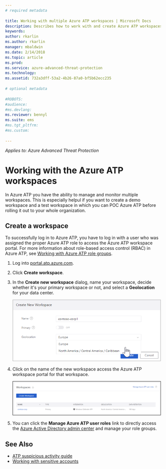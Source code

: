 ```yaml
---
# required metadata

title: Working with multiple Azure ATP workspaces | Microsoft Docs
description: Describes how to work with and create Azure ATP workspaces
keywords:
author: rkarlin
ms.author: rkarlin
manager: mbaldwin
ms.date: 2/14/2018
ms.topic: article
ms.prod:
ms.service: azure-advanced-threat-protection
ms.technology:
ms.assetid: 732a3dff-53a2-4b26-87a0-bf5b62ecc235

# optional metadata

#ROBOTS:
#audience:
#ms.devlang:
ms.reviewer: bennyl
ms.suite: ems
#ms.tgt_pltfrm:
#ms.custom:

---
```


*Applies to: Azure Advanced Threat Protection*



# Working with the Azure ATP workspaces

In Azure ATP you have the ability to manage and monitor multiple workspaces. This is especially helpul if you want to create a demo workspace and a test workspace in which you can POC Azure ATP before rolling it out to your whole organization.

## Create a workspace

To successfully log in to Azure ATP, you have to log in with a user who was assigned the proper Azure ATP role to access the Azure ATP workspace portal. 
For more information about role-based access control (RBAC) in Azure ATP, see [Working with Azure ATP role groups](atp-role-groups.md).

1. Log into [portal.atp.azure.com](https://portal.atp.azure.com).

2. Click **Create workspace**.

3. In the **Create new workspace** dialog, name your workspace, decide whether it's your primary workspace or not, and select a **Geolocation** for your data center.

    ![Azure ATP create workspace](media/create-workspace.png)

4. Click on the name of the new workspace access the Azure ATP workspace portal for that workspace.

    ![Azure ATP workspaces](media/atp-workspaces.png)

5. You can click the **Manage Azure ATP user roles** link to directly access the [Azure Active Directory admin center](https://docs.microsoft.com/azure/active-directory/active-directory-assign-admin-roles-azure-portal) and manage your role groups.




## See Also

- [ATP suspicious activity guide](suspicious-activity-guide.md)
- [Working with sensitive accounts](tag-sensitive-accounts.md)